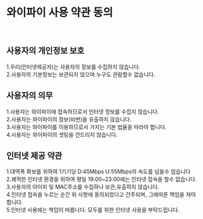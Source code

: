 <!DOCTYPE html>
<html>
<title>와이파이 사용 약관 동의</title>
<head></head>
<body>
<h1>와이파이 사용 약관 동의</h1> <br>
<h2>사용자의 개인정보 보호</h2>
1.우리(인터넷제공자)는 사용자의 정보를 수집하지 않습니다.<br>
2.사용자의 기본정보는 보관되지 않으며 누구도 관람할수 없습니다.<br>
<h2>사용자의 의무</h2>
1.사용자는 와이파이에 접속하므로서 인터넷 정보를 수집지 않습니다.<br>
2.사용자는 와이파이의 정보(비번)을 유출하지 않습니다.<br>
3.사용자는 와이파이를 이용하므로서 가지는 기본 법율을 따라야 합니다.<br>
4.사용자는 와이파이의 셋팅을 건드리지 않습니다.<br>
<h2>인터넷 제공 약관</h2> 
1.대역폭 확보를 위하여 1기기당 D:45Mbps U:55Mbps의 속도를 넘을수 업습니다 <br>
2.쾌적한 인터넷 환경을 위하여 평일 19:00~23:00에는 인터넷 접속을 할수 없습니다.<br>
3.사용자의 아이피 및 MAC주소를 수집하나 보관,유출하지 않습니다.<br>
4.인터넷 접속을 누르는 순간 위 사항에 동의되었다고 간주되며, 그에따른 책임을 져야합니다. <br>
5.인터넷 사용에는 책임이 따릅니다. 모두를 위한 인터넷 사용을 부탁드립니다.<br>
